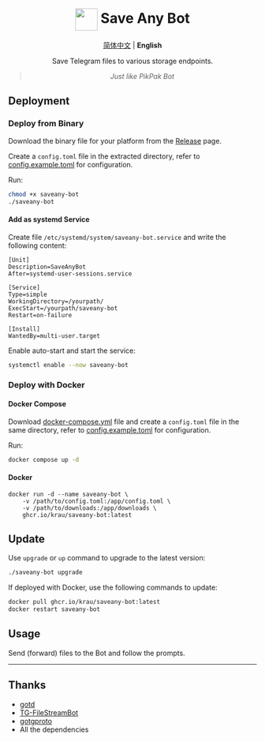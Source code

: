 <div align="center">

# <img src="docs/logo.jpg" width="45" align="center"> Save Any Bot

[简体中文](README.md) | **English**

Save Telegram files to various storage endpoints.

> _Just like PikPak Bot_

</div>

## Deployment

### Deploy from Binary

Download the binary file for your platform from the [Release](https://github.com/krau/SaveAny-Bot/releases) page.

Create a `config.toml` file in the extracted directory, refer to [config.example.toml](https://github.com/krau/SaveAny-Bot/blob/main/config.example.toml) for configuration.

Run:

```bash
chmod +x saveany-bot
./saveany-bot
```

#### Add as systemd Service

Create file `/etc/systemd/system/saveany-bot.service` and write the following content:

```
[Unit]
Description=SaveAnyBot
After=systemd-user-sessions.service

[Service]
Type=simple
WorkingDirectory=/yourpath/
ExecStart=/yourpath/saveany-bot
Restart=on-failure

[Install]
WantedBy=multi-user.target
```

Enable auto-start and start the service:

```bash
systemctl enable --now saveany-bot
```

### Deploy with Docker

#### Docker Compose

Download [docker-compose.yml](https://github.com/krau/SaveAny-Bot/blob/main/docker-compose.yml) file and create a `config.toml` file in the same directory, refer to [config.example.toml](https://github.com/krau/SaveAny-Bot/blob/main/config.example.toml) for configuration.

Run:

```bash
docker compose up -d
```

#### Docker

```shell
docker run -d --name saveany-bot \
    -v /path/to/config.toml:/app/config.toml \
    -v /path/to/downloads:/app/downloads \
    ghcr.io/krau/saveany-bot:latest
```

## Update

Use `upgrade` or `up` command to upgrade to the latest version:

```bash
./saveany-bot upgrade
```

If deployed with Docker, use the following commands to update:

```bash
docker pull ghcr.io/krau/saveany-bot:latest
docker restart saveany-bot
```

## Usage

Send (forward) files to the Bot and follow the prompts.

---

## Thanks

- [gotd](https://github.com/gotd/td)
- [TG-FileStreamBot](https://github.com/EverythingSuckz/TG-FileStreamBot)
- [gotgproto](https://github.com/celestix/gotgproto)
- All the dependencies